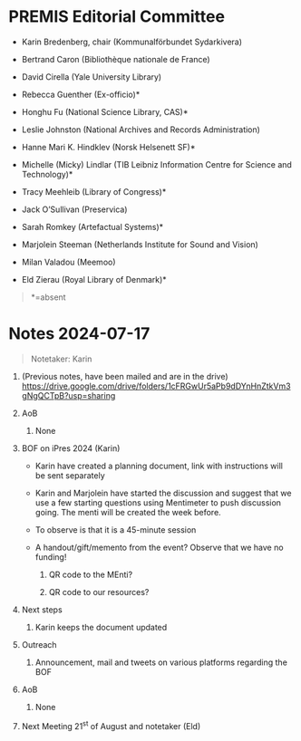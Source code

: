 PREMIS Editorial Committee 
==========================

-   Karin Bredenberg, chair (Kommunalförbundet Sydarkivera)

-   Bertrand Caron (Bibliothèque nationale de France) 

-   David Cirella (Yale University Library)

-   Rebecca Guenther (Ex-officio)\*

-   Honghu Fu (National Science Library, CAS)\*

-   Leslie Johnston (National Archives and Records Administration)

-   Hanne Mari K. Hindklev (Norsk Helsenett SF)\*

-   Michelle (Micky) Lindlar (TIB Leibniz Information Centre for Science
    and Technology)\*

-   Tracy Meehleib (Library of Congress)\*

-   Jack O’Sullivan (Preservica)

-   Sarah Romkey (Artefactual Systems)\*

-   Marjolein Steeman (Netherlands Institute for Sound and Vision) 

-   Milan Valadou (Meemoo)

-   Eld Zierau (Royal Library of Denmark)\*

> \*=absent

Notes 2024-07-17
================

> Notetaker: Karin

1.  (Previous notes, have been mailed and are in the drive)
    <https://drive.google.com/drive/folders/1cFRGwUr5aPb9dDYnHnZtkVm3gNgQCTpB?usp=sharing>

2.  AoB

    1.  None

3.  BOF on iPres 2024 (Karin)

    -   Karin have created a planning document, link with instructions
        will be sent separately

    -   Karin and Marjolein have started the discussion and suggest that
        we use a few starting questions using Mentimeter to push
        discussion going. The menti will be created the week before.

    -   To observe is that it is a 45-minute session

    -   A handout/gift/memento from the event? Observe that we have no
        funding!

        1.  QR code to the MEnti?

        2.  QR code to our resources?

4.  Next steps

    1.  Karin keeps the document updated

5.  Outreach

    1.  Announcement, mail and tweets on various platforms regarding the
        BOF

6.  AoB

    1.  None

7.  Next Meeting 21<sup>st</sup> of August and notetaker (Eld)
